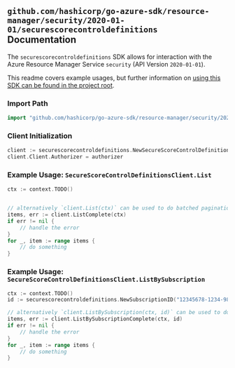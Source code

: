 
## `github.com/hashicorp/go-azure-sdk/resource-manager/security/2020-01-01/securescorecontroldefinitions` Documentation

The `securescorecontroldefinitions` SDK allows for interaction with the Azure Resource Manager Service `security` (API Version `2020-01-01`).

This readme covers example usages, but further information on [using this SDK can be found in the project root](https://github.com/hashicorp/go-azure-sdk/tree/main/docs).

### Import Path

```go
import "github.com/hashicorp/go-azure-sdk/resource-manager/security/2020-01-01/securescorecontroldefinitions"
```


### Client Initialization

```go
client := securescorecontroldefinitions.NewSecureScoreControlDefinitionsClientWithBaseURI("https://management.azure.com")
client.Client.Authorizer = authorizer
```


### Example Usage: `SecureScoreControlDefinitionsClient.List`

```go
ctx := context.TODO()


// alternatively `client.List(ctx)` can be used to do batched pagination
items, err := client.ListComplete(ctx)
if err != nil {
	// handle the error
}
for _, item := range items {
	// do something
}
```


### Example Usage: `SecureScoreControlDefinitionsClient.ListBySubscription`

```go
ctx := context.TODO()
id := securescorecontroldefinitions.NewSubscriptionID("12345678-1234-9876-4563-123456789012")

// alternatively `client.ListBySubscription(ctx, id)` can be used to do batched pagination
items, err := client.ListBySubscriptionComplete(ctx, id)
if err != nil {
	// handle the error
}
for _, item := range items {
	// do something
}
```
